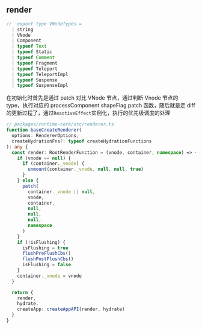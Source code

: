 ## render

```ts
//  export type VNodeTypes =
  | string
  | VNode
  | Component
  | typeof Text
  | typeof Static
  | typeof Comment
  | typeof Fragment
  | typeof Teleport
  | typeof TeleportImpl
  | typeof Suspense
  | typeof SuspenseImpl

```

<!-- TODO: diff update -->

在初始化时首先是通过 patch 对比 VNode 节点，通过判断 Vnode 节点的 type，执行对应的 processComponent shapeFlag patch 函数，随后就是走 diff 的更新过程了，通过`ReactiveEffect`实例化，执行的优先级调度的处理

```ts
// packages/runtime-core/src/renderer.ts
function baseCreateRenderer(
  options: RendererOptions,
  createHydrationFns?: typeof createHydrationFunctions
): any {
  const render: RootRenderFunction = (vnode, container, namespace) => {
    if (vnode == null) {
      if (container._vnode) {
        unmount(container._vnode, null, null, true)
      }
    } else {
      patch(
        container._vnode || null,
        vnode,
        container,
        null,
        null,
        null,
        namespace
      )
    }
    if (!isFlushing) {
      isFlushing = true
      flushPreFlushCbs()
      flushPostFlushCbs()
      isFlushing = false
    }
    container._vnode = vnode
  }

  return {
    render,
    hydrate,
    createApp: createAppAPI(render, hydrate)
  }
}
```

<!-- ```ts
// packages/reactivity/src/effect.ts
// TODO:
``` -->
